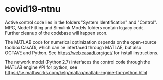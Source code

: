 # covid19-ntnu

Active control code lies in the folders "System Identification" and "Control". MPC, Model Fitting and Simulink Models folders contain legacy code. Further cleanup of the codebase will happen soon.

The MATLAB code for numerical optimization depends on the open-source toolbox CasADi, which can be interfaced through MATLAB, but also OCTAVE and Python. See https://web.casadi.org/get/ for install instructions.

The network model (Python 2.7) interfaces the control code through the MATLAB engine API for python, see https://se.mathworks.com/help/matlab/matlab-engine-for-python.html
